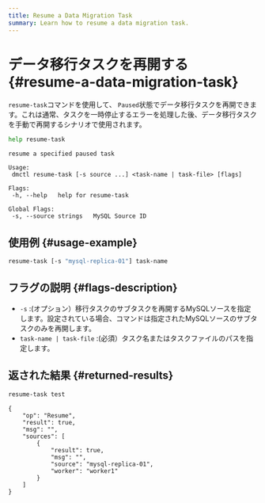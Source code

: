 ```yaml
---
title: Resume a Data Migration Task
summary: Learn how to resume a data migration task.
---
```


# データ移行タスクを再開する {#resume-a-data-migration-task}

`resume-task`コマンドを使用して、 `Paused`状態でデータ移行タスクを再開できます。これは通常、タスクを一時停止するエラーを処理した後、データ移行タスクを手動で再開するシナリオで使用されます。


```bash
help resume-task
```

```
resume a specified paused task

Usage:
 dmctl resume-task [-s source ...] <task-name | task-file> [flags]

Flags:
 -h, --help   help for resume-task

Global Flags:
 -s, --source strings   MySQL Source ID
```

## 使用例 {#usage-example}


```bash
resume-task [-s "mysql-replica-01"] task-name
```

## フラグの説明 {#flags-description}

-   `-s` :(オプション）移行タスクのサブタスクを再開するMySQLソースを指定します。設定されている場合、コマンドは指定されたMySQLソースのサブタスクのみを再開します。
-   `task-name | task-file` :(必須）タスク名またはタスクファイルのパスを指定します。

## 返された結果 {#returned-results}


```bash
resume-task test
```

```
{
    "op": "Resume",
    "result": true,
    "msg": "",
    "sources": [
        {
            "result": true,
            "msg": "",
            "source": "mysql-replica-01",
            "worker": "worker1"
        }
    ]
}
```

